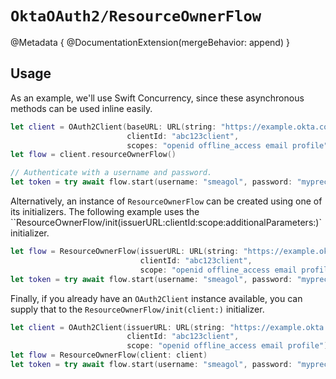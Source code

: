 # ``OktaOAuth2/ResourceOwnerFlow``

@Metadata {
    @DocumentationExtension(mergeBehavior: append)
}

## Usage

As an example, we'll use Swift Concurrency, since these asynchronous methods can be used inline easily.

```swift
let client = OAuth2Client(baseURL: URL(string: "https://example.okta.com")!,
                          clientId: "abc123client",
                          scopes: "openid offline_access email profile")
let flow = client.resourceOwnerFlow()

// Authenticate with a username and password.
let token = try await flow.start(username: "smeagol", password: "myprecious")
```

Alternatively, an instance of ``ResourceOwnerFlow`` can be created using one of its initializers. The following example uses the ``ResourceOwnerFlow/init(issuerURL:clientId:scope:additionalParameters:)` initializer.

```swift
let flow = ResourceOwnerFlow(issuerURL: URL(string: "https://example.okta.com")!,
                             clientId: "abc123client",
                             scope: "openid offline_access email profile")
let token = try await flow.start(username: "smeagol", password: "myprecious")
```

Finally, if you already have an `OAuth2Client` instance available, you can supply that to the ``ResourceOwnerFlow/init(client:)`` initializer.

```swift
let client = OAuth2Client(issuerURL: URL(string: "https://example.okta.com")!,
                          clientId: "abc123client",
                          scope: "openid offline_access email profile")
let flow = ResourceOwnerFlow(client: client)
let token = try await flow.start(username: "smeagol", password: "myprecious")
```
